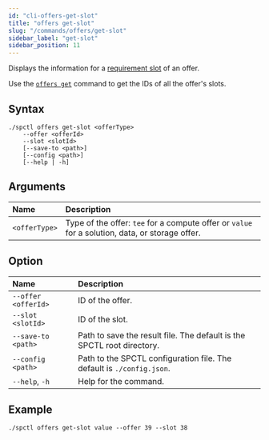```yaml
---
id: "cli-offers-get-slot"
title: "offers get-slot"
slug: "/commands/offers/get-slot"
sidebar_label: "get-slot"
sidebar_position: 11
---
```


Displays the information for a [requirement slot](/fundamentals/slots#requirements) of an <a id="offer"><span className="dashed-underline">offer</span></a>.

Use the [`offers get`](/cli/commands/offers/get) command to get the IDs of all the offer's slots.

## Syntax

```
./spctl offers get-slot <offerType>
    --offer <offerId>
    --slot <slotId>
    [--save-to <path>]
    [--config <path>]
    [--help | -h]
```

## Arguments

| **Name** | **Description** |
| :- | :- |
| `<offerType>` | Type of the offer: `tee` for a compute offer or `value` for a solution, data, or storage offer. |

## Option

| **Name** | **Description** |
| :- | :-|
| `--offer <offerId>` | ID of the offer. |
| `--slot <slotId>` | ID of the slot. |
| `--save-to <path>` | Path to save the result file. The default is the SPCTL root directory. |
| `--config <path>` | Path to the SPCTL configuration file. The default is `./config.json`. |
| `--help`, `-h` | Help for the command. |

## Example

```
./spctl offers get-slot value --offer 39 --slot 38
```